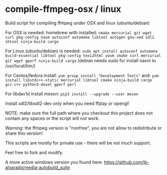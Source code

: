 # compile-ffmpeg-osx / linux
Build script for compiling ffmpeg under OSX and linux (ubuntu/debian)

For OSX is needed: homebrew with installed: `cmake mercurial git wget curl pkg-config nasm autoconf automake libtool autogen gnu-sed sdl2 shtool ninja-build cargo`

For Linux (ubuntu/debian) is needed: `sudo apt install autoconf automake build-essential libtool pkg-config texi2html yasm cmake curl mercurial git wget gperf ninja-build cargo` (debian needs sudo for install nasm to /usr/local/bin/)

For Centos/fedora install: `yum group install "Development Tools"` and: `yum install libstdc++-static mercurial libtool cmake ninja-build cargo gcc-c++ python3-devel gperf perl`

For libdav1d install meson: `pip3 install --upgrade --user meson`

Install sdl2/libsdl2-dev only when you need ffplay or opengl!

NOTE: make sure the full path where you checkout this project does not contain any spaces or the script will not work.

Warning: the ffmpeg version is "nonfree", you are not allow to redistribute or share this version!

This scripts are mostly for private use - there will be not much support.

Feel free to fork and modify.

A more active windows version you found here: https://github.com/jb-alvarado/media-autobuild_suite
